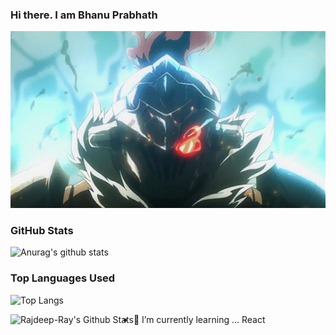 ### Hi there. I am Bhanu Prabhath
![GoblinSlayer](https://github.com/bhanu7410/gifs/blob/master/GoblinSlayer.gif)

### GitHub Stats

![Anurag's github stats](https://github-readme-stats.vercel.app/api?username=bhanu7410&show_icons=true&theme=ayu-mirage)


### Top Languages Used
![Top Langs](https://github-readme-stats.vercel.app/api/top-langs/?username=bhanu7410&layout=compact&theme=ayu-mirage)

<img  align="left"  alt="Rajdeep-Ray's Github Stats"  src="https://github-readme-stats-prod.vercel.app/api?username=bhanu7410&show_icons=true&hide_border=true&count_private=true&theme=dark"  />

- 🌱 I’m currently learning ... React
